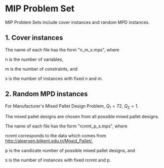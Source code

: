# MIP Problem Set

MIP Problem Sets include cover instances and random MPD instances.

## 1. Cover instances 
The name of each file has the form "n_m_s.mps", where

n is the number of variables,

m is the number of constraints, and

s is the number of instances with fixed n and m.

## 2. Random MPD instances
For Manufacturer's Mixed Pallet Design Problem, $Q_1 = 72$, $Q_2 = 1$.

The mixed pallet designs are chosen from all possible mixed pallet designs.

The name of each file has the form "rcnmt_p_s.mps", where 

rcnmt corresponds to the data which comes from http://alpersen.bilkent.edu.tr/Mixed_Pallet/,

p is the candicate number of possible mixed pallet designs, and 

s is the number of instances with fixed rcnmt and p.